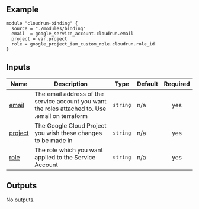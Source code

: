 

## Example

```hcl
module "cloudrun-binding" {
  source = "./modules/binding"
  email  = google_service_account.cloudrun.email
  project = var.project
  role = google_project_iam_custom_role.cloudrun.role_id
}
```

## Inputs

| Name | Description | Type | Default | Required |
|------|-------------|------|---------|:--------:|
| <a name="input_email"></a> [email](#input\_email) | The email address of the service account you want the roles attached to. Use .email on terraform | `string` | n/a | yes |
| <a name="input_project"></a> [project](#input\_project) | The Google Cloud Project you wish these changes to be made in | `string` | n/a | yes |
| <a name="input_role"></a> [role](#input\_role) | The role which you want applied to the Service Account | `string` | n/a | yes |

## Outputs

No outputs.

